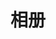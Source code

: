 ﻿---
title: 相册
noDate: 'true'
---
<script src="https://cdnjs.cloudflare.com/ajax/libs/jquery/3.3.1/jquery.min.js"></script>
<!-- <script src="https://cdnjs.cloudflare.com/ajax/libs/jquery_lazyload/1.9.7/jquery.lazyload.min.js"></script> -->
<script src="https://unpkg.com/minigrid@3.1.1/dist/minigrid.min.js"></script>

<script src="https://cdnjs.cloudflare.com/ajax/libs/fancybox/3.3.5/jquery.fancybox.min.js"></script>
<link href="https://cdnjs.cloudflare.com/ajax/libs/fancybox/3.3.5/jquery.fancybox.min.css" rel="stylesheet">

<div class="ImageGrid"></div>

<script src="/js/photo.js"></script>

<style>
  .ImageGrid { width: 100%; max-width: 1040px; margin: 0 auto; text-align: center; margin: : 20p;}

  .card { overflow: hidden; transition: .3s ease-in-out; border-radius: 8px; background-color: #ddd;}

  .ImageInCard img {padding: 0 0 0 0 !important;height: 100%;}

  .TextInCard {line-height: 54px;background-color: #f6f6f6;font-size: 24px;}
  
  .fancybox-image { transform: none!important;}
</style>


